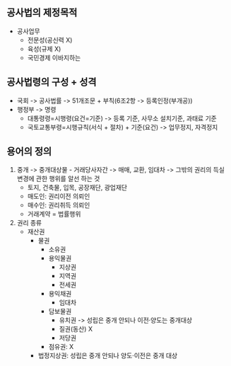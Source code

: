 ## 공사법의 제정목적
- 공사업무
    - 전문성(공신력 X)
    - 육성(규제 X)
    - 국민경제 이바지하는
## 공사법령의 구성 + 성격
- 국회 -> 공사법률 -> 51개조문 + 부칙(6조2항 -> 등록인정(부개공))
- 행정부 -> 명령
    - 대통령령=시행령(요건=기준) -> 등록 기준, 사무소 설치기준, 과태료 기준
    - 국토교통부령=시행규칙(서식 + 절차) + 기준(요건) -> 업무정지, 자격정지
## 용어의 정의
1. 중개 -> 중개대상물 - 거래당사자간 -> 매매, 교환, 임대차 -> 그밖의 권리의 득실변경에 관한 행위를 알선 하는 것
    - 토지, 건축물, 입목, 공장재단, 광업재단
    - 매도인: 권리이전 의뢰인 
    - 매수인: 권리취득 의뢰인
    - 거래계약 = 법률행위
2. 권리 종류
    - 재산권
        - 물권
            - 소유권
            - 용익물권
                - 지상권
                - 지역권
                - 전세권
            - 용익채권
                - 임대차
            - 담보물권
                - 유치권 -> 성립은 중개 안되나 이전·양도는 중개대상
                - 질권(동산) X
                - 저당권
            - 점유권: X
        - 법정지상권: 성립은 중개 안되나 양도·이전은 중개 대상